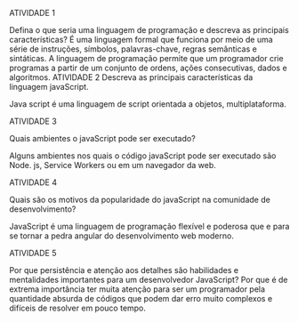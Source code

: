
ATIVIDADE 1

Defina o que seria uma linguagem de programação e descreva as principais características?
É uma linguagem formal que funciona por meio de uma série de instruções, símbolos, palavras-chave, regras semânticas e sintáticas.
A linguagem de programação permite que um programador crie programas a partir de um conjunto de ordens, ações consecutivas, dados e algoritmos. 
ATIVIDADE 2
Descreva as principais características da linguagem javaScript.

Java script é uma linguagem de script orientada a objetos, multiplataforma.

ATIVIDADE 3

Quais ambientes o javaScript pode ser executado?

Alguns ambientes nos quais o código javaScript pode ser executado são Node. js, Service Workers ou em um navegador da web. 

ATIVIDADE 4

Quais são os motivos da popularidade do javaScript na comunidade de desenvolvimento?

JavaScript é uma linguagem de programação flexível e poderosa que e para se tornar a pedra angular do desenvolvimento web moderno.

ATIVIDADE 5

Por que persistência e atenção aos detalhes são habilidades e mentalidades importantes para um desenvolvedor JavaScript?
Por que é de extrema importância ter muita atenção para ser um programador pela quantidade absurda de códigos que podem dar erro muito complexos e difíceis de resolver em pouco tempo.

